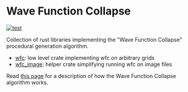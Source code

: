 # Wave Function Collapse

[![test](https://github.com/gridbugs/wfc/actions/workflows/test.yml/badge.svg)](https://github.com/gridbugs/wfc/actions/workflows/test.yml)

Collection of rust libraries implementing the "Wave Function Collapse"
procedural generation algorithm.
 - [wfc](https://github.com/gridbugs/wfc/tree/master/wfc): low level crate implementing wfc on arbitrary grids
 - [wfc\_image](https://github.com/gridbugs/wfc/tree/master/wfc-image): helper crate simplifying running wfc on image files

Read [this page](https://gridbugs.org/wave-function-collapse/) for a description of how
the Wave Function Collapse algorithm works.
